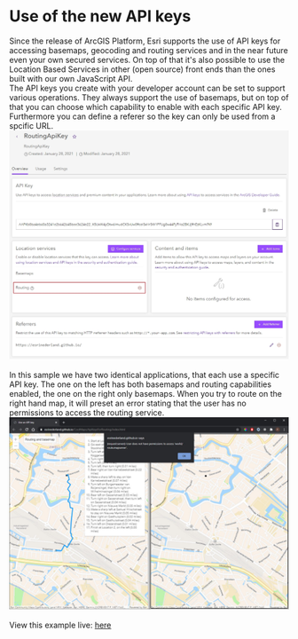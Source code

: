 # Use of the new API keys
Since the release of ArcGIS Platform, Esri supports the use of API keys for accessing basemaps, geocoding and routing services and in the near future even your own secured services. On top of that it's also possible to use the Location Based Services in other (open source) front ends than the ones built with our own JavaScript API.
<br>
The API keys you create with your developer account can be set to support various operations. They always support the use of basemaps, but on top of that you can choose which capability to enable with each specific API key. Furthermore you can define a referer so the key can only be used from a spcific URL.
![API key settings](../images/apikey_settings.jpg)
<br><br>
In this sample we have two identical applications, that each use a specific API key. The one on the left has both basemaps and routing capabilities enabled, the one on the right only basemaps. When you try to route on the right hand map, it will preset an error stating that the user has no permissions to access the routing service.
![Applications with different API keys](../images/screenshot_routing_apikey.jpg)
<br>
<br>
View this example live:
[here](https://esrinederland.github.io/CoolMaps/ApiKeysForRouting/index.html)